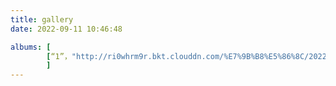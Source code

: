 ```yaml
---
title: gallery
date: 2022-09-11 10:46:48

albums: [
        [“1”，"http://ri0whrm9r.bkt.clouddn.com/%E7%9B%B8%E5%86%8C/2022_%E5%A4%8F%E5%A4%A9.jpeg?e=1662865360&token=qQ5EFEaw__1er4x5c4e8tw0JXeLIIp2QzdzW5XSJ:Hxc3oHLKpXfkId9ircWcGz_dzXA=","测试"]
        ]
---
```

